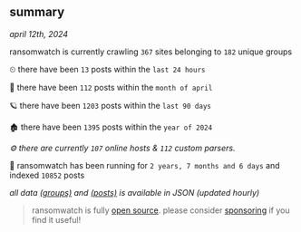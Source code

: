 
## summary
_april 12th, 2024_

ransomwatch is currently crawling `367` sites belonging to `182` unique groups

⏲ there have been `13` posts within the `last 24 hours`

🦈 there have been `112` posts within the `month of april`

🪐 there have been `1203` posts within the `last 90 days`

🏚 there have been `1395` posts within the `year of 2024`

_⚙️ there are currently `107` online hosts & `112` custom parsers._

🦕 ransomwatch has been running for `2 years, 7 months and 6 days` and indexed `10852` posts

_all data  [(groups)](http://ransomwhat.telemetry.ltd/groups) and [(posts)](http://ransomwhat.telemetry.ltd/posts) is available in JSON (updated hourly)_

> ransomwatch is fully [open source](https://github.com/joshhighet/ransomwatch#ransomwatch--). please consider [sponsoring](https://github.com/sponsors/joshhighet) if you find it useful!
